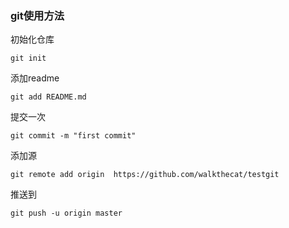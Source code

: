 ### git使用方法

初始化仓库
    
    git init

添加readme

    git add README.md
    
提交一次

    git commit -m "first commit"
    
添加源
    
    git remote add origin  https://github.com/walkthecat/testgit
    
推送到

    git push -u origin master